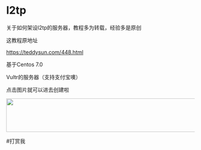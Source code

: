# l2tp
关于如何架设l2tp的服务器，教程多为转载，经验多是原创

这教程原地址

https://teddysun.com/448.html


基于Centos 7.0


Vultr的服务器（支持支付宝噢）

点击图片就可以进去创建啦

<a href="https://www.vultr.com/?ref=7233306"><img src="https://www.vultr.com/media/banner_1.png" width="728" height="90"></a>


#打赏我
